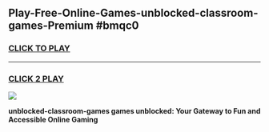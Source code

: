 
## Play-Free-Online-Games-unblocked-classroom-games-Premium #bmqc0
<h3>
<a href="https://premium.freeplayer.one?title=unblocked-classroom-games&ref=8M">CLICK TO PLAY</a></h3>
<hr>

<h3>
<a href="https://premium.freeplayer.one?title=unblocked-classroom-games&ref=8M">CLICK 2 PLAY</a>
  
</h3>

<a href="https://premium.freeplayer.one?title=unblocked-classroom-games&ref=8M"><img src="https://clearcache.store/games.png"></a>


**unblocked-classroom-games games unblocked: Your Gateway to Fun and Accessible Online Gaming**
